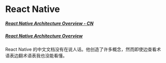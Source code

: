# React Native

##### [React Native Architecture Overview - CN](https://www.react-native.cn/architecture/overview)

##### [React Native Architecture Overview](https://reactnative.dev/architecture/overview)

React Native 的中文文档没有在说人话。他创造了许多概念，然而即使边查看术语表边翻术语表我也没能看懂。
